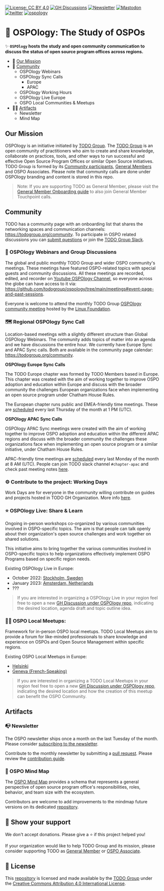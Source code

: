 [![License: CC BY 4.0](https://img.shields.io/badge/License-CC_BY_4.0-lightgrey.svg)](https://creativecommons.org/licenses/by/4.0/)
[![GH Discussions](https://img.shields.io/badge/OSPO-Discussions-green)](https://github.com/todogroup/ospology/discussions)
[![Newsletter](https://img.shields.io/badge/OSPO-Newsletter-%2300FFFF)](https://ospo-news.ghost.io/)
[![Mastodon](https://img.shields.io/mastodon/follow/109380988785604063?domain=https%3A%2F%2Fmastodon.world&style=social)](https://mastodon.world/@todogroup)
[![twitter](https://img.shields.io/twitter/follow/todogroup?style=social)](https://twitter.com/todogroup)
[![ospology](https://img.shields.io/youtube/channel/subscribers/UCi-ELHAwzoYZvAs4FH-ShaA?style=social)](https://www.youtube.com/@ospology)

# 📖 OSPOlogy: The Study of OSPOs

✨ **`OSPOlogy` hosts the study and open community communication to discuss the status of open source program offices across regions.**

- 💚 [Our Mission](#our-mission)
- 🦺 [Community](#community)
    - OSPOlogy Webinars
    - OSPOlogy Sync Calls
      - Europe
      - APAC
    - OSPOlogy Working Hours
    - OSPOlogy Live Europe
    - OSPO Local Communities & Meetups
- 🕵️‍♀️ [Artifacts](#artifacts)
  - Newsletter
  - Mind Map
  

## Our Mission

OSPOlogy is an initiative initiated by [TODO Group](https://todogroup.org/). The [TODO Group](https://todogroup.org) is an open community of practitioners who aim to create and share knowledge, collaborate on practices, tools, and other ways to run successful and effective Open Source Program Offices or similar Open Source initiatives. TODO Group is formed by its [Community participants](https://todogroup.org/community), [General Members](https://todogroup.org/members) and OSPO Associates. Please note that community calls are done under OSPOlogy branding and content is stored in this repo.

> Note: If you are supporting TODO as General Member, please visit the [General Member Onboarding guide](https://github.com/todogroup/governance/blob/main/onboarding/general-member.md#general-member-onboarding) to also join General Member Touchpoint calls.

## Community

TODO has a community page with an onboarding list that shares the networking spaces and communication channels: https://todogroup.org/community. To participate in OSPO related discussions you can [submit questions](https://github.com/todogruop/ospology/discussions) or join the [TODO Group Slack](https://join.slack.com/t/thetodogroup/shared_invite/zt-169ok18cz-Pi6tpVHTeW9254d1FpkLew). 

### 🔭 OSPOlogy Webinars and Group Discussions

The global and public monthly TODO Group and wider OSPO community's meetings. These meetings have featured OSPO-related topics with special guests and community discussions. All these meetings are recorded, edited, and recorder on [Youtube OSPOlogy Channel](https://www.youtube.com/channel/UCi-ELHAwzoYZvAs4FH-ShaA), so everyone across the globe can have access to it via: https://github.com/todogroup/ospology/tree/main/meetings#event-page-and-past-sessions.

Everyone is welcome to attend the monthly TODO Group [OSPOlogy community meeting](https://community.linuxfoundation.org/todo-group/) hosted by the [Linux Foundation](https://linuxfoundation.org).

### 🗺 Regional OSPOlogy Sync Call

Location-based meetings with a slightly different structure than Global OSPOlogy Webinars. The community adds topics of matter into an agenda and we have discussions the entire hour. We currently have Europe Sync and APAC Sync calls. Both are available in the community page calendar: https://todogroup.org/community.

**OSPOlogy Europe Sync Calls**

The TODO Europe chapter was formed by TODO Members based in Europe. This chapter was created with the aim of working together to improve OSPO adoption and education within Europe and discuss with the broader community the challenges European organizations face when implementing an open source program under Chatham House Rules.

The European chapter runs public and EMEA-friendly time meetings. These are [scheduled](https://community.linuxfoundation.org/todo-group-europe/) every last Thursday of the month at 1 PM (UTC).

**OSPOlogy APAC Sync Calls**

OSPOlogy APAC Sync meetings were created with the aim of working together to improve OSPO adoption and education within the different APAC regions and discuss with the broader community the challenges these organizations face when implementing an open source program or a similar initiative, under Chatham House Rules.

APAC-friendly time meetings are [scheduled](ttps://todogroup.org/community/) every last Monday of the month at 8 AM (UTC). People can join TODO slack channel `#chapter-apac` and check past meeting notes [here](https://github.com/todogroup/ospology/tree/main/meetings/Sync%20Chapters/APAC-notes).

### ⚙️ Contribute to the project: Working Days

Work Days are for everyone in the community willing contribute on guides and projects hosted in TODO GH Organization. More info [here](https://github.com/todogroup/working-days).

### ⭐️ OSPOlogy Live: Share & Learn

Ongoing in-person workshops co-organized by various communities involved in OSPO-specific topics. The aim is that people can talk openly about their organization's open source challenges and work together on shared solutions. 

This initiative aims to bring together the various communities involved in OSPO-specific topics to help organizations effectively implement OSPO Programs based on specific region needs.

Existing OSPOlogy Live in Europe:

* October 2022: [Stockholm, Sweden](https://community.linuxfoundation.org/events/details/lfhq-todo-group-europe-presents-ospologylive-workshop-sweden/)
* January 2023: [Amsterdam, Netherlands](https://community.linuxfoundation.org/events/details/lfhq-ospo-european-chapter-presents-ospologylive-share-learn-netherlands/)
* ???

> If you are interested in organizing a OSPOlogy Live in your region feel free to open a new [GH Discussion under OSPOlogy repo](https://github.com/todogroup/ospology/discussions), indicating the desired location, agenda draft and topic outline idea.

### 🙋‍♀️ OSPO Local Meetups:

Framework for in-person OSPO local meetups. TODO Local Meetups aim to provide a forum for like-minded professionals to share knowledge and experience on OSPOs and Open Source Management within specific regions.

Existing OSPO Local Meetups in Europe:

* [Helsinki](https://community.linuxfoundation.org/ospo-local-meetup-helsinki/)
* [Geneva (French-Speaking)](https://community.linuxfoundation.org/ospo-local-meetup-western-switzerland-french-speaking/)

> If you are interested in organizing a TODO Local Meetups in your region feel free to open a new [GH Discussion under OSPOlogy repo](https://github.com/todogroup/ospology/discussions), indicating the desired location and how the creation of this meetup can benefit the OSPO Community.


## Artifacts

### 📭 Newsletter

The OSPO newsletter ships once a month on the last Tuesday of the month. Please consider [subscribing to the newsletter](https://ospo-news.ghost.io/).

Contribute to the monthly newsletter by submitting a [pull request](https://github.com/todogroup/ospology/compare). Please review the [contribution guide](https://github.com/todogroup/ospology/tree/main/newsletter#how-to-contribute-to-osponews).

### 🧭 OSPO Mind Map

The [OSPO Mind Map](https://ospomindmap.todogroup.org/) provides a schema that represents
a general perspective of open source program office's responsibilities, roles, behavior, and team size with the ecosystem.

Contributors are welcome to add improvements to the mindmap future versions on its dedicated [repository](https://github.com/todogroup/ospology/tree/main/ospo-mindmap).

## 💫 Show your support

We don't accept donations. Please give a ⭐️ if this project helped you!

If your organization would like to help TODO Group and its mission, please consider supporting TODO as [General Member](https://todogroup.org/join/) or [OSPO Associate](https://github.com/todogroup/governance/blob/main/OSPO-Associate-Program.md).

## 📝 License

This [repository](https://github.com/todogroup/ospology) is licensed and made available by the [TODO Group](https://todogroup.org) under the [Creative Commons Attribution 4.0 International License](./LICENSE).
